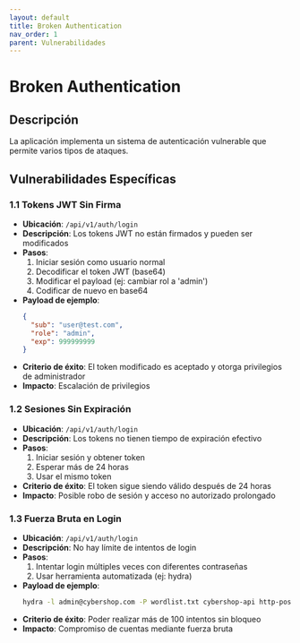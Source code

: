 ```yaml
---
layout: default
title: Broken Authentication
nav_order: 1
parent: Vulnerabilidades
---
```


# Broken Authentication

## Descripción
La aplicación implementa un sistema de autenticación vulnerable que permite varios tipos de ataques.

## Vulnerabilidades Específicas

### 1.1 Tokens JWT Sin Firma
- **Ubicación**: `/api/v1/auth/login`
- **Descripción**: Los tokens JWT no están firmados y pueden ser modificados
- **Pasos**:
  1. Iniciar sesión como usuario normal
  2. Decodificar el token JWT (base64)
  3. Modificar el payload (ej: cambiar rol a 'admin')
  4. Codificar de nuevo en base64
- **Payload de ejemplo**:
  ```json
  {
    "sub": "user@test.com",
    "role": "admin",
    "exp": 999999999
  }
  ```
- **Criterio de éxito**: El token modificado es aceptado y otorga privilegios de administrador
- **Impacto**: Escalación de privilegios

### 1.2 Sesiones Sin Expiración
- **Ubicación**: `/api/v1/auth/login`
- **Descripción**: Los tokens no tienen tiempo de expiración efectivo
- **Pasos**:
  1. Iniciar sesión y obtener token
  2. Esperar más de 24 horas
  3. Usar el mismo token
- **Criterio de éxito**: El token sigue siendo válido después de 24 horas
- **Impacto**: Posible robo de sesión y acceso no autorizado prolongado

### 1.3 Fuerza Bruta en Login
- **Ubicación**: `/api/v1/auth/login`
- **Descripción**: No hay límite de intentos de login
- **Pasos**:
  1. Intentar login múltiples veces con diferentes contraseñas
  2. Usar herramienta automatizada (ej: hydra)
- **Payload de ejemplo**:
  ```bash
  hydra -l admin@cybershop.com -P wordlist.txt cybershop-api http-post-form "/api/v1/auth/login:email=^USER^&password=^PASS^:Invalid credentials"
  ```
- **Criterio de éxito**: Poder realizar más de 100 intentos sin bloqueo
- **Impacto**: Compromiso de cuentas mediante fuerza bruta
